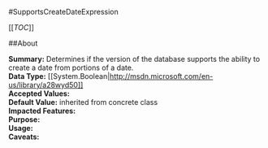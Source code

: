#SupportsCreateDateExpression

[[_TOC_]]

##About

**Summary:**  Determines if the version of the database supports the ability to create a date from portions of a date.   
**Data Type:** [[System.Boolean|http://msdn.microsoft.com/en-us/library/a28wyd50]]  
**Accepted Values:**   
**Default Value:** inherited from concrete class  
**Impacted Features:**   
**Purpose:**   
**Usage:**   
**Caveats:**   


